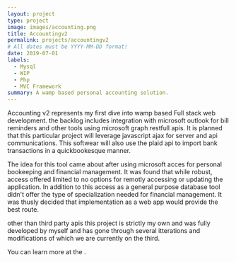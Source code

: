 ```yaml
---
layout: project
type: project
image: images/accounting.png
title: Accountingv2
permalink: projects/accountingv2
# All dates must be YYYY-MM-DD format!
date: 2019-07-01
labels:
  - Mysql
  - WIP
  - Php
  - MVC Framework
summary: A wamp based personal accounting solution.
---
```


Accounting v2 represents my first dive into wamp based Full stack web development.
the backlog includes integration with microsoft outlook for bill reminders and other tools using microsoft graph restfull apis.
It is planned that this particular project will leverage javascript ajax for server and api communications. 
This softwear will also use the plaid api to import bank transactions in a quickbookesque manner.

The idea for this tool came about after using microsoft acces for personal bookeeping and financial management. 
It was found that while robust, access offered limited to no options for remotly accessing or updating the application.
In addition to this access as a general purpose database tool didn't offer the type of specialization needed for financial management.
It was thusly decided that implementation as a web app would provide the best route. 

other than third party apis this project is strictly my own and was fully developed by myself and has gone through several itterations and modifications of which we are currently on the third. 


You can learn more at the .



